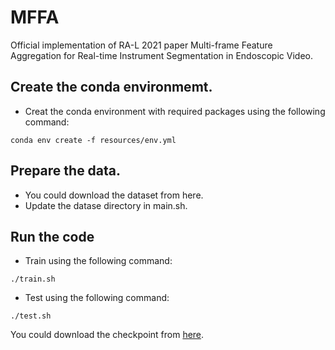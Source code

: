 # MFFA
Official implementation of RA-L 2021 paper Multi-frame Feature Aggregation for Real-time Instrument Segmentation in Endoscopic Video.

## Create the conda environmemt.
* Creat the conda environment with required packages using the following command:
```
conda env create -f resources/env.yml
```
## Prepare the data.
* You could download the dataset from here.
* Update the datase directory in main.sh.
## Run the code
* Train using the following command:
```
./train.sh
```
* Test using the following command:
```
./test.sh
```
You could download the checkpoint from [here](https://drive.google.com/drive/folders/1y-cO_Rmf81l9E1dqZSq72FRL0qmUSMP3?usp=sharing).
